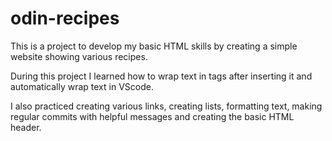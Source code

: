 # odin-recipes

This is a project to develop my basic HTML skills by creating a simple 
website showing various recipes.

During this project I learned how to wrap text in tags after inserting it and automatically wrap text in VScode.

I also practiced creating various links, creating lists, formatting text, making regular commits with helpful messages and creating the basic HTML header.